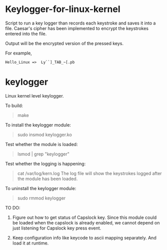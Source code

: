 # Keylogger-for-linux-kernel
Script to run a key logger than records each keystroke and saves it into a file. Caesar's cipher has been implemented to encrypt the keystrokes entered into the file.

Output will be the encrypted version of the pressed keys.

For example,

	Hello_Linux =>  Ly``]_TAB_~[.pb 



keylogger
=========

Linux kernel level keylogger.

To build:
>make

To install the keylogger module:
>sudo insmod keylogger.ko

Test whether the module is loaded:
>lsmod | grep "keylogger"

Test whether the logging is happening:
>cat /var/log/kern.log
The log file will show the keystrokes logged after the module has been loaded.

To uninstall the keylogger module:
>sudo rmmod keylogger



TO DO:

1. Figure out how to get status of Capslock key. Since this module could be loaded when the capslock is already enabled, we cannot depend on just listening for Capslock key press event.

2. Keep configuration info like keycode to ascii mapping separately. And load it at runtime.

